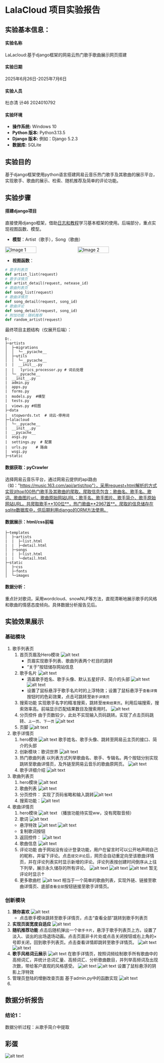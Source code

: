 # LalaCloud 项目实验报告

## 实验基本信息：
#### 实验名称
LaLacloud:基于django框架的网易云热门歌手歌曲展示网页搭建

#### 实验日期
2025年6月26日-2025年7月6日

#### 实验人员
杜亦清 计46 2024010792

#### 实验环境
*   **操作系统:** Windows 10
*   **Python 版本:** Python3.13.5
*   **Django 版本:** 例如：Django 5.2.3
*   **数据库:** SQLite

## 实验目的
基于django框架使用python语言搭建网易云音乐热门歌手及其歌曲的展示平台，实现歌手、歌曲的展示、检索、随机推荐及简单的评论功能。


## 实验步骤
#### 搭建django项目
直接使用django框架，借助[日志和教程](https://www.byhy.net/py/django/)学习基本框架的使用。后端部分，重点实现视图函数、模型。
* **模型**：Artist（歌手），Song（歌曲）
<div style="display: flex; gap: 10px;"> 
    <img src="image-5.png" alt="Image 1" style="width: 45%;"/> 
    <img src="image-6.png" alt="Image 2" style="width: 45%;"/>
</div>

* **视图函数**：
```python
# 歌手列表页
def artist_list(request)
# 歌手详情页
def artist_detail(request, netease_id)
# 歌曲列表页
def song_list(request)
# 歌曲详情页
def song_detail(request, song_id)
# 歌曲评论
def song_detail(request, song_id)
# 附加功能：随机推荐
def random_artist(request)
```

最终项目主题结构（仅展开后端）：
```
D:.
├─artists
│  ├─migrations
│  │  └─__pycache__
│  ├─utils
│  │  └─__pycache__
|  |  __init__.py  
|  |   lyrics_processor.py # 词云处理
│  └─__pycache__
|  __init__.py  
|  admin.py  
|  apps.py  
|  forms.py  
|  models.py  #模型
|  tests.py  
|  views.py #视图
├─data
|  stopwords.txt  # 词云-停用词
├─lalacloud
│  └─__pycache__
|  __init__.py  
|  __pycache__  
|  asgi.py  
|  settings.py  # 配置
|  urls.py    # 路由
|  wsgi.py
├─static

```
#### 数据获取：pyCrawler
选择网易云音乐平台，通过网易云提供的api路由（如："https://music.163.com/api/artist/top"），采用request+html解析的方式实现对top100热门歌手及其歌曲的爬取。爬取信息包含：歌曲名、歌手名、歌词、歌曲图片url、歌曲原始网站URL；歌手名、歌手图片、歌手简介、歌手原始网站URL。共爬取歌手**100位**，热门歌曲**2967首**。爬取的信息储存在sqlite数据库中，供后期利用django的ORM方法使用。
#### 数据展示：html/css前端
```
├─templates
│  ├─artists
|  |  ├─list.html
|  |  ├─detail.html
│  ├─songs
|  |  ├─list.html
|  |  └─detail.html
├─static
│  ├─css
│  ├─fonts
│  └─images
```
#### 数据分析：
重点针对歌词，采用wordcloud、snowNLP等方法，直观清晰地展示歌手的风格和歌曲的情感态度倾向。具体数据分析报告见后。

## 实验效果展示
### 基础模块
1. 歌手列表页
   1. 首页页眉及Hero模块
   ![alt text](image.png)
        * 页眉实现歌手列表、歌曲列表两个栏目的跳转
        * “关于”按钮储存网站信息
   2. 歌手名片
        ![alt text](image-1.png)
         * 涵盖歌手姓名、歌手头像、默认五星好评、简介的头部
        ![alt text](image-2.png)
        ![alt text](image-7.png)
         * 设置了鼠标悬浮于歌手名片时的上浮特效；设置了鼠标悬浮于`查看详情`按钮时的色彩效果，点击可跳转至`歌手详情页`
   3. 搜索功能
      实现歌手名字的精准搜索，跳转至`搜索结果页`。利用后端搜索，搜索效率高。前端显示匹配结果数目及搜索用时。
      ![alt text](image-12.png) 
   4. 分页控件
   由于页数较少，此处不实现输入页码跳转。实现了点击页码跳转、`上一页`、`下一页`
   ![alt text](image-8.png)
   5. 页脚
   ![alt text](image-9.png)
2. 歌手详情页
      1. hero模块
   ![alt text](image-13.png)
   歌手姓名、歌手头像、跳转至网易云主页的接口、简介的头部
      2. 创新模块：歌词世界
      ![alt text](image-14.png)
      4. 热门歌曲列表
   以列表方式列举歌曲名、歌手、专辑名。两个按钮分别实现跳转至歌曲详情页，及外链至网易云音乐的歌曲原网页。
   ![alt text](image-15.png)
      5. 歌手详细介绍
   ![alt text](image-17.png)
3. 歌曲列表页
      1. hero模块
   ![alt text](image-18.png)
      2. 歌曲列表
   ![alt text](image-19.png)
      3. 分页控件：
   实现了页码省略和输入跳转![alt text](image-20.png)
      4. 搜索功能：![alt text](image-22.png)
4. 歌曲详情页
      1. hero模块
    ![alt text](image-23.png)
    （播放功能待实现ww，没有爬取音频）
      2. 歌词
   ![alt text](image-24.png)
      * 悬浮特效
  ![alt text](image-25.png) ![alt text](image-26.png)
      * 复制歌词按钮
   3. 返回控件：
   ![alt text](image-21.png)
   4. 歌曲信息
![alt text](image-27.png)
   5. 评论功能
   由于网站没有设计登录功能，用户在留言时可以公开地声明自己的昵称，并留下评论。点击`提交评论`后，网页会自动重定向至该歌曲详情页，并在评论列表实时显示新增的评论。评论列表按创建时间倒序从上往下列举，展示永久储存的所有评论。
   ![alt text](image-28.png)
   ![alt text](image-29.png)
   ![alt text](image-30.png)
   暂无评论时显示↑
   6. 更多歌曲栏
![alt text](image-31.png)
相当于一个简单的歌曲列表，实现外链、链接至歌曲详情页、底部`查看全部`按钮链接至歌手详情页。
   
### 创新模块
1. **猜你喜欢**
   ![alt text](image-3.png)
   * 点击歌手模块跳转至歌手详情页，点击“查看全部”跳转到歌手列表页
2. **实现页面宽度自适应**
   ![alt text](image-4.png)
3. **随机推荐功能**
   点击后随机弹出一个`歌手卡片`，悬浮于歌手列表页上方。设置了淡入、谈出的出场退场动画。点击页面非卡片处或点击关闭按钮或右上角的×号即关闭，回到歌手列表页。点击查看详情即跳转至歌手详情页。
   ![alt text](image-10.png)
   ![alt text](image-11.png)
4. **歌手风格词云展示**
   ![alt text](image-14.png)
   在歌手详情页，按照词频绘制歌手所有歌曲中的高频词汇，并统计总词汇量、高频词汇、分析歌曲数目，并列举高频词及出现次数，带给客户直观的风格感受。
   ![alt text](image-16.png)
   ![alt text](image-33.png)
   设置了鼠标悬浮的阴影上浮特效
5. 管理员登陆的增删改查页面
   基于admin.py中的函数实现
   ![alt text](image-34.png)
6. 
## 数据分析报告
   ### 结论1：
   数据分析过程：从歌手简介中提取
## 彩蛋
![alt text](image-32.png)
